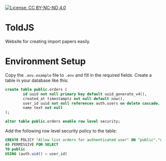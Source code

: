 [![License: CC BY-NC-ND 4.0](https://licensebuttons.net/l/by-nc-nd/4.0/80x15.png)](https://creativecommons.org/licenses/by-nc-nd/4.0/)
# ToldJS
Website for creating import papers easily.

# Environment Setup
Copy the `.env.example` file to `.env` and fill in the required fields.
Create a table in your database like this: 
```sql
create table public.orders (
		id uuid not null primary key default uuid_generate_v4(),
		created_at timestamptz not null default now(),
		user_id uuid not null references auth.users on delete cascade,
		name text not null
);

alter table public.orders enable row level security;
```
Add the following row level security policy to the table:
```sql
CREATE POLICY "Allow list orders for authenticated user" ON "public"."orders"
AS PERMISSIVE FOR SELECT
TO public
USING (auth.uid() = user_id)
```